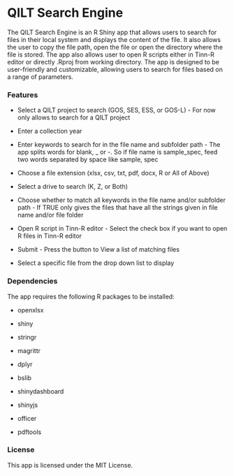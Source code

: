 # QILT Search Engine

The QILT Search Engine is an R Shiny app that allows users to search for files in their local system and displays the content of the file. It also allows the user to copy the file path, open the file or open the directory where the file is stored. The app also allows user to open R scripts either in Tinn-R editor or directly .Rproj from working directory. The app is designed to be user-friendly and customizable, allowing users to search for files based on a range of parameters.

### **Features**

-   Select a QILT project to search (GOS, SES, ESS, or GOS-L) - For now only allows to search for a QILT project

-   Enter a collection year 

-   Enter keywords to search for in the file name and subfolder path - The app splits words for blank, _ or -. So if file name is sample_spec, feed two words separated by space like sample, spec

-   Choose a file extension (xlsx, csv, txt, pdf, docx, R or All of Above)

-   Select a drive to search (K, Z, or Both)

-   Choose whether to match all keywords in the file name and/or subfolder path - If TRUE only gives the files that have all the strings given in file name and/or file folder

-   Open R script in Tinn-R editor - Select the check box if you want to open R files in Tinn-R editor

-   Submit - Press the button to View a list of matching files 

-   Select a specific file from the drop down list to display


### **Dependencies**

The app requires the following R packages to be installed:

-   openxlsx

-   shiny

-   stringr

-   magrittr

-   dplyr

-   bslib

-   shinydashboard

-   shinyjs

-   officer

-   pdftools

### **License**

This app is licensed under the MIT License.

